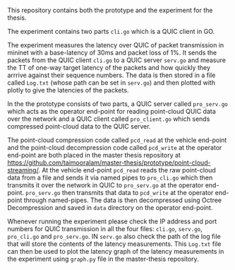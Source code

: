 This repository contains both the prototype and the experiment for the thesis.

The experiment contains two parts `cli.go` which is a QUIC client in GO. 

The experiment measures the latency over QUIC of packet transmission in mininet with a base-latency of 30ms and packet loss of 1%. It sends the packets from the QUIC client `cli.go` to a QUIC server `serv.go` and measure the TT of one-way target latency of the packets and how quickly they arrrive against their sequence numbers. The data is then stored in a file called `Log.txt` (whose path can be set in `serv.go`) and then plotted with plotly to give the latencies of the packets.

In the the prototype consists of two parts, a QUIC server called `pro_serv.go` which acts as the operator end-point for reading point-cloud QUIC data over the network and a QUIC client called `pro_client.go` which sends compressed point-cloud data to the QUIC server.

The point-cloud compression code called `pcd_read` at the vehicle end-point and the point-cloud decompression code called `pcd_write` at the operator end-point are both placed in the master thesis repository at https://github.com/taimooralam/master-thesis/prototype/point-cloud-streaming/. At the vehicle end-point `pcd_read` reads the raw point-cloud data from a file and sends it via named pipes to `pro_cli.go` which then transmits it over the network in QUIC to `pro_serv.go` at the operator end-point. `pro_serv.go` then transmits that data to `pcd_write` at the operator end-point through named-pipes. The data is then decompressed using Octree Decompression and saved in `data` directory on the operator end-point.

Whenever running the experiment please check the IP address and port numbers for QUIC transmission in all the four files: `cli.go`, `serv.go`, `pro_cli.go` and `pro_serv.go`. IN `serv.go` also check the path of the log file that will store the contents of the latency measurements. This `Log.txt` file can then be used to plot the latency graph of the latency measurements in the experiment using `graph.py` file in the master-thesis repository. 
